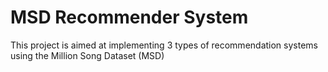 # MSD Recommender System 
This project is aimed at implementing 3 types of recommendation systems using the Million Song Dataset (MSD)
